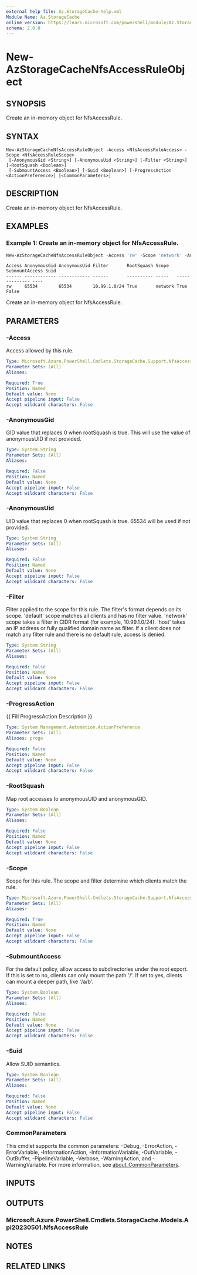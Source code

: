 ```yaml
---
external help file: Az.StorageCache-help.xml
Module Name: Az.StorageCache
online version: https://learn.microsoft.com/powershell/module/Az.StorageCache/new-AzStorageCacheNfsAccessRuleObject
schema: 2.0.0
---
```


# New-AzStorageCacheNfsAccessRuleObject

## SYNOPSIS
Create an in-memory object for NfsAccessRule.

## SYNTAX

```
New-AzStorageCacheNfsAccessRuleObject -Access <NfsAccessRuleAccess> -Scope <NfsAccessRuleScope>
 [-AnonymousGid <String>] [-AnonymousUid <String>] [-Filter <String>] [-RootSquash <Boolean>]
 [-SubmountAccess <Boolean>] [-Suid <Boolean>] [-ProgressAction <ActionPreference>] [<CommonParameters>]
```

## DESCRIPTION
Create an in-memory object for NfsAccessRule.

## EXAMPLES

### Example 1: Create an in-memory object for NfsAccessRule.
```powershell
New-AzStorageCacheNfsAccessRuleObject -Access 'rw' -Scope 'network' -AnonymousUid "65534" -AnonymousGid "65534" -SubmountAccess:$True -RootSquash:$True -Suid:$False -Filter "10.99.1.0/24"
```

```output
Access AnonymousGid AnonymousUid Filter       RootSquash Scope   SubmountAccess Suid
------ ------------ ------------ ------       ---------- -----   -------------- ----
rw     65534        65534        10.99.1.0/24 True       network True           False
```

Create an in-memory object for NfsAccessRule.

## PARAMETERS

### -Access
Access allowed by this rule.

```yaml
Type: Microsoft.Azure.PowerShell.Cmdlets.StorageCache.Support.NfsAccessRuleAccess
Parameter Sets: (All)
Aliases:

Required: True
Position: Named
Default value: None
Accept pipeline input: False
Accept wildcard characters: False
```

### -AnonymousGid
GID value that replaces 0 when rootSquash is true.
This will use the value of anonymousUID if not provided.

```yaml
Type: System.String
Parameter Sets: (All)
Aliases:

Required: False
Position: Named
Default value: None
Accept pipeline input: False
Accept wildcard characters: False
```

### -AnonymousUid
UID value that replaces 0 when rootSquash is true.
65534 will be used if not provided.

```yaml
Type: System.String
Parameter Sets: (All)
Aliases:

Required: False
Position: Named
Default value: None
Accept pipeline input: False
Accept wildcard characters: False
```

### -Filter
Filter applied to the scope for this rule.
The filter's format depends on its scope.
'default' scope matches all clients and has no filter value.
'network' scope takes a filter in CIDR format (for example, 10.99.1.0/24).
'host' takes an IP address or fully qualified domain name as filter.
If a client does not match any filter rule and there is no default rule, access is denied.

```yaml
Type: System.String
Parameter Sets: (All)
Aliases:

Required: False
Position: Named
Default value: None
Accept pipeline input: False
Accept wildcard characters: False
```

### -ProgressAction
{{ Fill ProgressAction Description }}

```yaml
Type: System.Management.Automation.ActionPreference
Parameter Sets: (All)
Aliases: proga

Required: False
Position: Named
Default value: None
Accept pipeline input: False
Accept wildcard characters: False
```

### -RootSquash
Map root accesses to anonymousUID and anonymousGID.

```yaml
Type: System.Boolean
Parameter Sets: (All)
Aliases:

Required: False
Position: Named
Default value: None
Accept pipeline input: False
Accept wildcard characters: False
```

### -Scope
Scope for this rule.
The scope and filter determine which clients match the rule.

```yaml
Type: Microsoft.Azure.PowerShell.Cmdlets.StorageCache.Support.NfsAccessRuleScope
Parameter Sets: (All)
Aliases:

Required: True
Position: Named
Default value: None
Accept pipeline input: False
Accept wildcard characters: False
```

### -SubmountAccess
For the default policy, allow access to subdirectories under the root export.
If this is set to no, clients can only mount the path '/'.
If set to yes, clients can mount a deeper path, like '/a/b'.

```yaml
Type: System.Boolean
Parameter Sets: (All)
Aliases:

Required: False
Position: Named
Default value: None
Accept pipeline input: False
Accept wildcard characters: False
```

### -Suid
Allow SUID semantics.

```yaml
Type: System.Boolean
Parameter Sets: (All)
Aliases:

Required: False
Position: Named
Default value: None
Accept pipeline input: False
Accept wildcard characters: False
```

### CommonParameters
This cmdlet supports the common parameters: -Debug, -ErrorAction, -ErrorVariable, -InformationAction, -InformationVariable, -OutVariable, -OutBuffer, -PipelineVariable, -Verbose, -WarningAction, and -WarningVariable. For more information, see [about_CommonParameters](http://go.microsoft.com/fwlink/?LinkID=113216).

## INPUTS

## OUTPUTS

### Microsoft.Azure.PowerShell.Cmdlets.StorageCache.Models.Api20230501.NfsAccessRule

## NOTES

## RELATED LINKS
